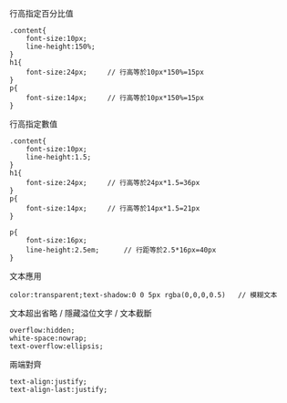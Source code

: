 行高指定百分比值
```
.content{
	font-size:10px;
	line-height:150%;
}
h1{
	font-size:24px;		// 行高等於10px*150%=15px	
}
p{
	font-size:14px;		// 行高等於10px*150%=15px
}
```

行高指定數值
```
.content{
	font-size:10px;
	line-height:1.5;
}
h1{
	font-size:24px;		// 行高等於24px*1.5=36px	
}
p{
	font-size:14px;		// 行高等於14px*1.5=21px
}
```

```
p{
	font-size:16px;
	line-height:2.5em;		// 行距等於2.5*16px=40px
}
```

文本應用
```
color:transparent;text-shadow:0 0 5px rgba(0,0,0,0.5)	// 模糊文本
```

文本超出省略 / 隱藏溢位文字 / 文本截斷
```
overflow:hidden;
white-space:nowrap;
text-overflow:ellipsis;
```

兩端對齊
```
text-align:justify;
text-align-last:justify;
```